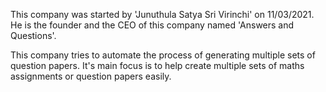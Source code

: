 This company was started by 'Junuthula Satya Sri Virinchi' on 11/03/2021.
He is the founder and the CEO of this company named 'Answers and Questions'.

This company tries to automate the process of generating multiple sets of question papers. It's main focus is to help create multiple sets of maths assignments or question papers easily.